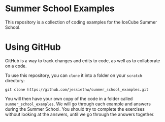 # Summer School Examples
This repository is a collection of coding examples for the IceCube Summer School.

# Using GitHub
GitHub is a way to track changes and edits to code, as well as to collaborate on a code. 

To use this repository, you can `clone` it into a folder on your `scratch` directory:

```console
git clone https://github.com/jessiethw/summer_school_examples.git
```

You will then have your own copy of the code in a folder called `summer_school_examples`. We will go through each example and answers during the Summer School. You should try to complete the exercises without looking at the answers, until we go through the answers together. 
